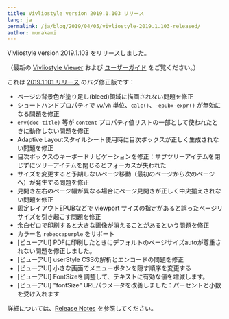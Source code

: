 ```yaml
---
title: Vivliostyle version 2019.1.103 リリース
lang: ja
permalink: /ja/blog/2019/04/05/vivliostyle-2019.1.103-released/
author: murakami
---
```


Vivliostyle version 2019.1.103 をリリースしました。

（最新の [Vivliostyle Viewer](https://vivliostyle.github.io/vivliostyle.js/viewer/vivliostyle-viewer.html) および [ユーザーガイド](https://vivliostyle.github.io/vivliostyle.js/docs/ja/) をご覧ください。）

これは [2019.1.101 リリース](https://vivliostyle.org/ja/blog/2019/02/27/vivliostyle-2019.1.101-released/) のバグ修正版です：

- ページの背景色が塗り足し(bleed)領域に描画されない問題を修正
- ショートハンドプロパティで `vw`/`vh` 単位、`calc()`、`-epubx-expr()` が無効になる問題を修正
- `env(doc-title)` 等が `content` プロパティ値リストの一部として使われたときに動作しない問題を修正
- Adaptive Layoutスタイルシート使用時に目次ボックスが正しく生成されない問題を修正
- 目次ボックスのキーボードナビゲーションを修正：サブツリーアイテムを閉じずにツリーアイテムを閉じるとフォーカスが失われた
- サイズを変更すると予期しないページ移動（最初のページから次のページへ）が発生する問題を修正
- 見開き左右のページ幅が異なる場合にページ見開きが正しく中央揃えされない問題を修正
- 固定レイアウトEPUBなどで viewport サイズの指定があると誤ったページリサイズを引き起こす問題を修正
- 余白ゼロで印刷すると大きな画像が消えることがあるという問題を修正
- カラー名 `rebeccapurple` をサポート
- [ビューアUI] PDFに印刷したときにデフォルトのページサイズautoが尊重されない問題を修正しました。
- [ビューアUI] userStyle CSSの解析とエンコードの問題を修正
- [ビューアUI] 小さな画面でメニューボタンを隠す順序を変更する
- [ビューアUI] FontSizeを調整して、テキストに有効な値を増減します。
- [ビューアUI] "fontSize" URLパラメータを改善しました：パーセントと小数を受け入れます

詳細については、[Release Notes](https://github.com/vivliostyle/vivliostyle/releases) を参照してください。
